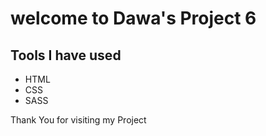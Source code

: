 # welcome to Dawa's Project 6

## Tools I have used

 - HTML
 - CSS
 - SASS

Thank You for visiting my Project
